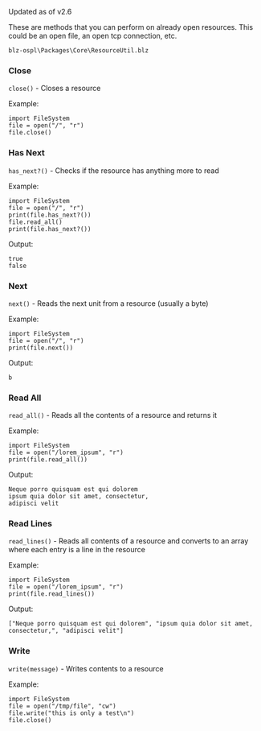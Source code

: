Updated as of v2.6

These are methods that you can perform on already open resources. This could be an open file, an open tcp connection, etc.

`blz-ospl\Packages\Core\ResourceUtil.blz`

### Close
`close()` - Closes a resource

Example:
```
import FileSystem
file = open("/", "r")
file.close()
```

### Has Next
`has_next?()` - Checks if the resource has anything more to read

Example:
```
import FileSystem
file = open("/", "r")
print(file.has_next?())
file.read_all()
print(file.has_next?())
```

Output:
```
true
false
```

### Next
`next()` - Reads the next unit from a resource (usually a byte)

Example:
```
import FileSystem
file = open("/", "r")
print(file.next())
```

Output:
```
b
```

### Read All
`read_all()` - Reads all the contents of a resource and returns it

Example:
```
import FileSystem
file = open("/lorem_ipsum", "r")
print(file.read_all())
```

Output:
```
Neque porro quisquam est qui dolorem
ipsum quia dolor sit amet, consectetur,
adipisci velit
```

### Read Lines
`read_lines()` - Reads all contents of a resource and converts to an array where each entry is a line in the resource

Example:
```
import FileSystem
file = open("/lorem_ipsum", "r")
print(file.read_lines())
```

Output:
```
["Neque porro quisquam est qui dolorem", "ipsum quia dolor sit amet, consectetur,", "adipisci velit"]
```

### Write
`write(message)` - Writes contents to a resource

Example:
```
import FileSystem
file = open("/tmp/file", "cw")
file.write("this is only a test\n")
file.close()
```